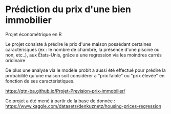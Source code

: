 # Prédiction du prix d'une bien immobilier
Projet économétrique en R

Le projet consiste à prédire le prix d'une maison possédant certaines caractérisques (ex : le nombre de chambre, la présence d'une piscine ou non, etc..), aux États-Unis, grâce à une regression via les moindres carrés oridinaire 

De plus une analyse via le modèle probit a aussi été effectué pour prédire la probabilité qu'une maison soit considérer a  "prix faible" ou "prix élevée" en fonction de ses caractéristiques. 

https://qtn-ba.github.io/Projet-Prevision-prix-immobilier/

Ce projet a été mené à partir de la base de donnée : https://www.kaggle.com/datasets/denkuznetz/housing-prices-regression

